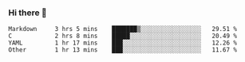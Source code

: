 ### Hi there 👋

<!--
**WShiBin/WShiBin** is a ✨ _special_ ✨ repository because its `README.md` (this file) appears on your GitHub profile.

Here are some ideas to get you started:

- 🔭 I’m currently working on ...
- 🌱 I’m currently learning ...
- 👯 I’m looking to collaborate on ...
- 🤔 I’m looking for help with ...
- 💬 Ask me about ...
- 📫 How to reach me: ...
- 😄 Pronouns: ...
- ⚡ Fun fact: ...
-->

<!--START_SECTION:waka-->

```text
Markdown     3 hrs 5 mins    ███████▒░░░░░░░░░░░░░░░░░   29.51 %
C            2 hrs 8 mins    █████░░░░░░░░░░░░░░░░░░░░   20.49 %
YAML         1 hr 17 mins    ███░░░░░░░░░░░░░░░░░░░░░░   12.26 %
Other        1 hr 13 mins    ███░░░░░░░░░░░░░░░░░░░░░░   11.67 %
```

<!--END_SECTION:waka-->
